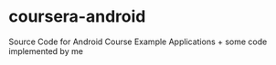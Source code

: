 coursera-android
================

Source Code for Android Course Example Applications + some code implemented by me
